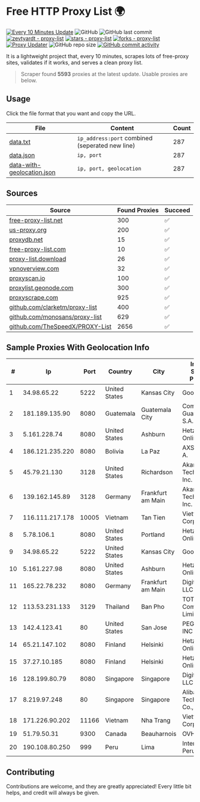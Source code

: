 
# Free HTTP Proxy List 🌍

[![Every 10 Minutes Update](https://github.com/mertguvencli/http-proxy-list/actions/workflows/main.yml/badge.svg?branch=main)](https://github.com/mertguvencli/http-proxy-list/actions/workflows/main.yml)
![GitHub](https://img.shields.io/github/license/mertguvencli/http-proxy-list)
![GitHub last commit](https://img.shields.io/github/last-commit/mertguvencli/http-proxy-list)
[![zevtyardt - proxy-list](https://img.shields.io/static/v1?label=zevtyardt&message=proxy-list&color=blue&logo=github)](https://github.com/zevtyardt/proxy-list "Go to GitHub repo")
[![stars - proxy-list](https://img.shields.io/github/stars/zevtyardt/proxy-list?style=social)](https://github.com/zevtyardt/proxy-list)
[![forks - proxy-list](https://img.shields.io/github/forks/zevtyardt/proxy-list?style=social)](https://github.com/zevtyardt/proxy-list)
[![Proxy Updater](https://github.com/zevtyardt/proxy-list/workflows/Proxy%20Updater/badge.svg)](https://github.com/zevtyardt/proxy-list/actions?query=workflow:"Proxy+Updater")
![GitHub repo size](https://img.shields.io/github/repo-size/zevtyardt/proxy-list)
[![GitHub commit activity](https://img.shields.io/github/commit-activity/m/zevtyardt/proxy-list?logo=commits)](https://github.com/zevtyardt/proxy-list/commits/main)

It is a lightweight project that, every 10 minutes, scrapes lots of free-proxy sites, validates if it works, and serves a clean proxy list.

> Scraper found **5593** proxies at the latest update. Usable proxies are below.

## Usage

Click the file format that you want and copy the URL.

|File|Content|Count|
|----|-------|-----|
|[data.txt](https://raw.githubusercontent.com/mertguvencli/http-proxy-list/main/proxy-list/data.txt)|`ip_address:port` combined (seperated new line)|287|
|[data.json](https://raw.githubusercontent.com/mertguvencli/http-proxy-list/main/proxy-list/data.json)|`ip, port`|287|
|[data-with-geolocation.json](https://raw.githubusercontent.com/mertguvencli/http-proxy-list/main/proxy-list/data-with-geolocation.json)|`ip, port, geolocation`|287|

## Sources

|Source|Found Proxies|Succeed|
|------|-------------|-------|
|[free-proxy-list.net](https://free-proxy-list.net)|300|✅|
|[us-proxy.org](https://www.us-proxy.org)|200|✅|
|[proxydb.net](http://proxydb.net)|15|✅|
|[free-proxy-list.com](https://free-proxy-list.com/?page=&port=&type%5B%5D=http&type%5B%5D=https&up_time=0&search=Search)|10|✅|
|[proxy-list.download](https://www.proxy-list.download/HTTP)|26|✅|
|[vpnoverview.com](https://vpnoverview.com/privacy/anonymous-browsing/free-proxy-servers)|32|✅|
|[proxyscan.io](https://www.proxyscan.io)|100|✅|
|[proxylist.geonode.com](https://proxylist.geonode.com/api/proxy-list?limit=300&page=1&sort_by=lastChecked&sort_type=desc&protocols=http,https)|300|✅|
|[proxyscrape.com](https://api.proxyscrape.com/v2/?request=displayproxies&protocol=http&timeout=10000&country=all&ssl=all&anonymity=all)|925|✅|
|[github.com/clarketm/proxy-list](https://raw.githubusercontent.com/clarketm/proxy-list/master/proxy-list-raw.txt)|400|✅|
|[github.com/monosans/proxy-list](https://raw.githubusercontent.com/monosans/proxy-list/main/proxies/http.txt)|629|✅|
|[github.com/TheSpeedX/PROXY-List](https://raw.githubusercontent.com/TheSpeedX/PROXY-List/master/http.txt)|2656|✅|


## Sample Proxies With Geolocation Info

|#|Ip|Port|Country|City|Internet Service Provider|
|-|--|----|-------|----|-------------------------|
|1|34.98.65.22|5222|United States|Kansas City|Google LLC|
|2|181.189.135.90|8080|Guatemala|Guatemala City|Comcel Guatemala S.A.|
|3|5.161.228.74|8080|United States|Ashburn|Hetzner Online GmbH|
|4|186.121.235.220|8080|Bolivia|La Paz|AXS Bolivia S. A.|
|5|45.79.21.130|3128|United States|Richardson|Akamai Technologies, Inc.|
|6|139.162.145.89|3128|Germany|Frankfurt am Main|Akamai Technologies, Inc.|
|7|116.111.217.178|10005|Vietnam|Tan Tien|Viettel Corporation|
|8|5.78.106.1|8080|United States|Portland|Hetzner Online GmbH|
|9|34.98.65.22|5222|United States|Kansas City|Google LLC|
|10|5.161.227.98|8080|United States|Ashburn|Hetzner Online GmbH|
|11|165.22.78.232|8080|Germany|Frankfurt am Main|DigitalOcean, LLC|
|12|113.53.231.133|3129|Thailand|Ban Pho|TOT Public Company Limited|
|13|142.4.123.41|80|United States|San Jose|PEG TECH INC|
|14|65.21.147.102|8080|Finland|Helsinki|Hetzner Online GmbH|
|15|37.27.10.185|8080|Finland|Helsinki|Hetzner Online GmbH|
|16|128.199.80.79|8080|Singapore|Singapore|DigitalOcean, LLC|
|17|8.219.97.248|80|Singapore|Singapore|Alibaba (US) Technology Co., Ltd.|
|18|171.226.90.202|11166|Vietnam|Nha Trang|Viettel Corporation|
|19|51.79.50.31|9300|Canada|Beauharnois|OVH SAS|
|20|190.108.80.250|999|Peru|Lima|Internexa Peru S.A|



## Contributing

Contributions are welcome, and they are greatly appreciated! Every
little bit helps, and credit will always be given.

